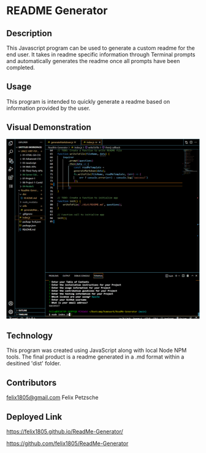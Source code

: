 # README Generator

## Description
This Javascript program can be used to generate a custom readme for the end user. It takes in readme specific information through Terminal prompts and automatically generates the readme once all prompts have been completed. 

## Usage
This program is intended to quickly generate a readme based on information provided by the user.

## Visual Demonstration
![GIF](./README_Sample.gif)

## Technology
This program was created using JavaScript along with local Node NPM tools. The final product is a readme generated in a .md format within a desitined 'dist' folder. 

## Contributors
felix1805@gmail.com
Felix Petzsche

## Deployed Link

https://felix1805.github.io/ReadMe-Generator/

https://github.com/felix1805/ReadMe-Generator